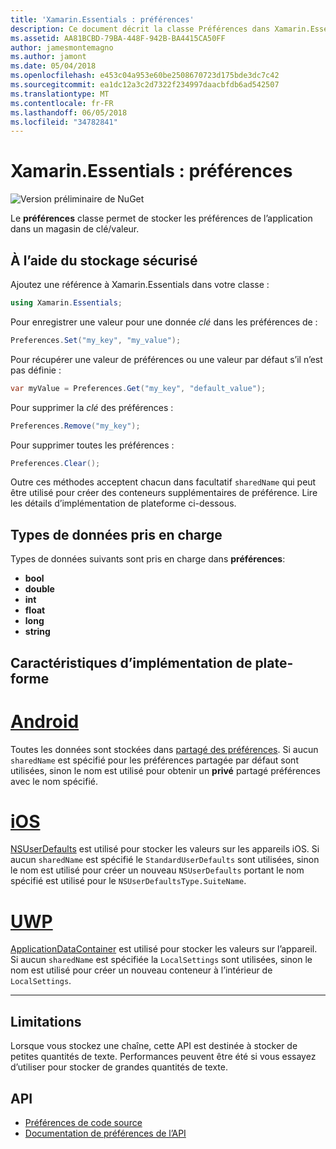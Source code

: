 ```yaml
---
title: 'Xamarin.Essentials : préférences'
description: Ce document décrit la classe Préférences dans Xamarin.Essentials, qui enregistre les préférences de l’application dans un magasin de clé/valeur. Elle explique comment utiliser la classe et les types de données qui peuvent être stockées.
ms.assetid: AA81BCBD-79BA-448F-942B-BA4415CA50FF
author: jamesmontemagno
ms.author: jamont
ms.date: 05/04/2018
ms.openlocfilehash: e453c04a953e60be2508670723d175bde3dc7c42
ms.sourcegitcommit: ea1dc12a3c2d7322f234997daacbfdb6ad542507
ms.translationtype: MT
ms.contentlocale: fr-FR
ms.lasthandoff: 06/05/2018
ms.locfileid: "34782841"
---
```

# <a name="xamarinessentials-preferences"></a>Xamarin.Essentials : préférences

![Version préliminaire de NuGet](~/media/shared/pre-release.png)

Le **préférences** classe permet de stocker les préférences de l’application dans un magasin de clé/valeur.

## <a name="using-secure-storage"></a>À l’aide du stockage sécurisé

Ajoutez une référence à Xamarin.Essentials dans votre classe :

```csharp
using Xamarin.Essentials;
```

Pour enregistrer une valeur pour une donnée _clé_ dans les préférences de :

```csharp
Preferences.Set("my_key", "my_value");
```

Pour récupérer une valeur de préférences ou une valeur par défaut s’il n’est pas définie :

```csharp
var myValue = Preferences.Get("my_key", "default_value");
```

Pour supprimer la _clé_ des préférences :

```csharp
Preferences.Remove("my_key");
```

Pour supprimer toutes les préférences :

```csharp
Preferences.Clear();
```

Outre ces méthodes acceptent chacun dans facultatif `sharedName` qui peut être utilisé pour créer des conteneurs supplémentaires de préférence. Lire les détails d’implémentation de plateforme ci-dessous.

## <a name="supported-data-types"></a>Types de données pris en charge

Types de données suivants sont pris en charge dans **préférences**:

- **bool**
- **double**
- **int**
- **float**
- **long**
- **string**

## <a name="platform-implementation-specifics"></a>Caractéristiques d’implémentation de plate-forme

# <a name="androidtabandroid"></a>[Android](#tab/android)

Toutes les données sont stockées dans [partagé des préférences](https://developer.android.com/training/data-storage/shared-preferences.html). Si aucun `sharedName` est spécifié pour les préférences partagée par défaut sont utilisées, sinon le nom est utilisé pour obtenir un **privé** partagé préférences avec le nom spécifié.

# <a name="iostabios"></a>[iOS](#tab/ios)

[NSUserDefaults](https://docs.microsoft.com/en-us/xamarin/ios/app-fundamentals/user-defaults) est utilisé pour stocker les valeurs sur les appareils iOS. Si aucun `sharedName` est spécifié le `StandardUserDefaults` sont utilisées, sinon le nom est utilisé pour créer un nouveau `NSUserDefaults` portant le nom spécifié est utilisé pour le `NSUserDefaultsType.SuiteName`.

# <a name="uwptabuwp"></a>[UWP](#tab/uwp)

[ApplicationDataContainer](https://docs.microsoft.com/en-us/uwp/api/windows.storage.applicationdatacontainer) est utilisé pour stocker les valeurs sur l’appareil. Si aucun `sharedName` est spécifiée la `LocalSettings` sont utilisées, sinon le nom est utilisé pour créer un nouveau conteneur à l’intérieur de `LocalSettings`.

--------------

## <a name="limitations"></a>Limitations

Lorsque vous stockez une chaîne, cette API est destinée à stocker de petites quantités de texte.  Performances peuvent être été si vous essayez d’utiliser pour stocker de grandes quantités de texte.

## <a name="api"></a>API

- [Préférences de code source](https://github.com/xamarin/Essentials/tree/master/Xamarin.Essentials/Preferences)
- [Documentation de préférences de l’API](xref:Xamarin.Essentials.Preferences)
